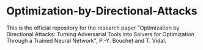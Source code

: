 # Optimization-by-Directional-Attacks
This is the official repository for the research paper "Optimization by Directional Attacks: Turning Adversarial Tools into Solvers for Optimization Through a Trained Neural Network", P.-Y. Bouchet and T. Vidal.
